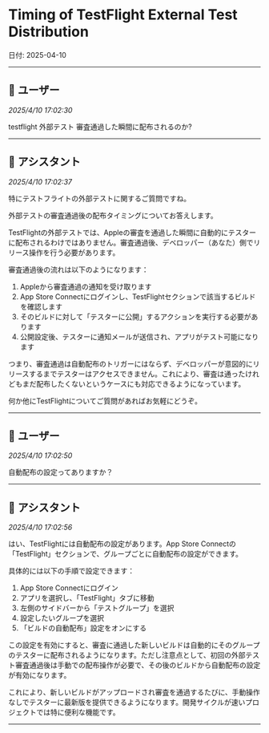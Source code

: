 # Timing of TestFlight External Test Distribution

日付: 2025-04-10

---

## 👤 ユーザー
*2025/4/10 17:02:30*

testflight 外部テスト 審査通過した瞬間に配布されるのか?

---

## 🤖 アシスタント
*2025/4/10 17:02:37*

特にテストフライトの外部テストに関するご質問ですね。

外部テストの審査通過後の配布タイミングについてお答えします。

TestFlightの外部テストでは、Appleの審査を通過した瞬間に自動的にテスターに配布されるわけではありません。審査通過後、デベロッパー（あなた）側でリリース操作を行う必要があります。

審査通過後の流れは以下のようになります：

1. Appleから審査通過の通知を受け取ります
2. App Store Connectにログインし、TestFlightセクションで該当するビルドを確認します
3. そのビルドに対して「テスターに公開」するアクションを実行する必要があります
4. 公開設定後、テスターに通知メールが送信され、アプリがテスト可能になります

つまり、審査通過は自動配布のトリガーにはならず、デベロッパーが意図的にリリースするまでテスターはアクセスできません。これにより、審査は通ったけれどもまだ配布したくないというケースにも対応できるようになっています。

何か他にTestFlightについてご質問があればお気軽にどうぞ。

---

## 👤 ユーザー
*2025/4/10 17:02:50*

自動配布の設定ってありますか？

---

## 🤖 アシスタント
*2025/4/10 17:02:56*

はい、TestFlightには自動配布の設定があります。App Store Connectの「TestFlight」セクションで、グループごとに自動配布の設定ができます。

具体的には以下の手順で設定できます：

1. App Store Connectにログイン
2. アプリを選択し、「TestFlight」タブに移動
3. 左側のサイドバーから「テストグループ」を選択
4. 設定したいグループを選択
5. 「ビルドの自動配布」設定をオンにする

この設定を有効にすると、審査に通過した新しいビルドは自動的にそのグループのテスターに配布されるようになります。ただし注意点として、初回の外部テスト審査通過後は手動での配布操作が必要で、その後のビルドから自動配布の設定が有効になります。

これにより、新しいビルドがアップロードされ審査を通過するたびに、手動操作なしでテスターに最新版を提供できるようになります。開発サイクルが速いプロジェクトでは特に便利な機能です。

---

